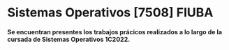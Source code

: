# Sistemas Operativos [7508] FIUBA

#### Se encuentran presentes los trabajos prácicos realizados a lo largo de la cursada de Sistemas Operativos 1C2022.
